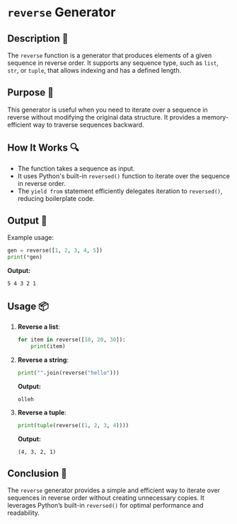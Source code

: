 # `reverse` Generator

## Description 📝

The `reverse` function is a generator that produces elements of a given sequence in reverse order.
It supports any sequence type, such as `list`, `str`, or `tuple`, that allows indexing and has a defined length.

## Purpose 🎯

This generator is useful when you need to iterate over a sequence in reverse without modifying the original data structure.
It provides a memory-efficient way to traverse sequences backward.

## How It Works 🔍

-   The function takes a sequence as input.
-   It uses Python's built-in `reversed()` function to iterate over the sequence in reverse order.
-   The `yield from` statement efficiently delegates iteration to `reversed()`, reducing boilerplate code.

## Output 📜

Example usage:

```python
gen = reverse([1, 2, 3, 4, 5])
print(*gen)
```

**Output:**

```
5 4 3 2 1
```

## Usage 📦

1. **Reverse a list**:
    ```python
    for item in reverse([10, 20, 30]):
        print(item)
    ```
2. **Reverse a string**:

    ```python
    print("".join(reverse("hello")))
    ```

    **Output:**

    ```
    olleh
    ```

3. **Reverse a tuple**:
    ```python
    print(tuple(reverse((1, 2, 3, 4))))
    ```
    **Output:**
    ```
    (4, 3, 2, 1)
    ```

## Conclusion 🚀

The `reverse` generator provides a simple and efficient way to iterate over sequences in reverse order without creating unnecessary copies.
It leverages Python’s built-in `reversed()` for optimal performance and readability.
